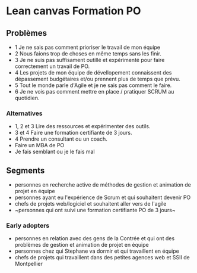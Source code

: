 # Lean canvas Formation PO

## Problèmes
- 1 Je ne sais pas comment prioriser le travail de mon équipe
- 2 Nous faions trop de choses en même temps sans les finir. 
- 3 Je ne suis pas suffisament outillé et expérimenté pour faire correctement un travail de PO.
- 4 Les projets de mon équipe de dévellopement connaissent des dépassement budgétaires et/ou prennent plus de temps que prévu.
- 5 Tout le monde parle d'Agile et je ne sais pas comment le faire. 
- 6 Je ne vois pas comment mettre en place / pratiquer SCRUM au quotidien. 

### Alternatives
- 1, 2 et 3 Lire des ressources et expérimenter des outils.
- 3 et 4 Faire une formation certifiante de 3 jours.
- 4 Prendre un consultant ou un coach. 
- Faire un MBA de PO
- Je fais semblant ou je le fais mal

## Segments
- personnes en recherche active de méthodes de gestion et animation de projet en équipe
- personnes ayant eu l'expérience de Scrum et qui souhaitent devenir PO
- chefs de projets web/logiciel et souhaitent aller vers de l'agile
- ~personnes qui ont suivi une formation certifiante PO de 3 jours~

### Early adopters
- personnes en relation avec des gens de la Contrée et qui ont des problèmes de gestion et animation de projet en équipe
- personnes chez qui Stephane va dormir et qui travaillent en équipe
- chefs de projets qui travaillent dans des petites agences web et SSII de Montpellier

